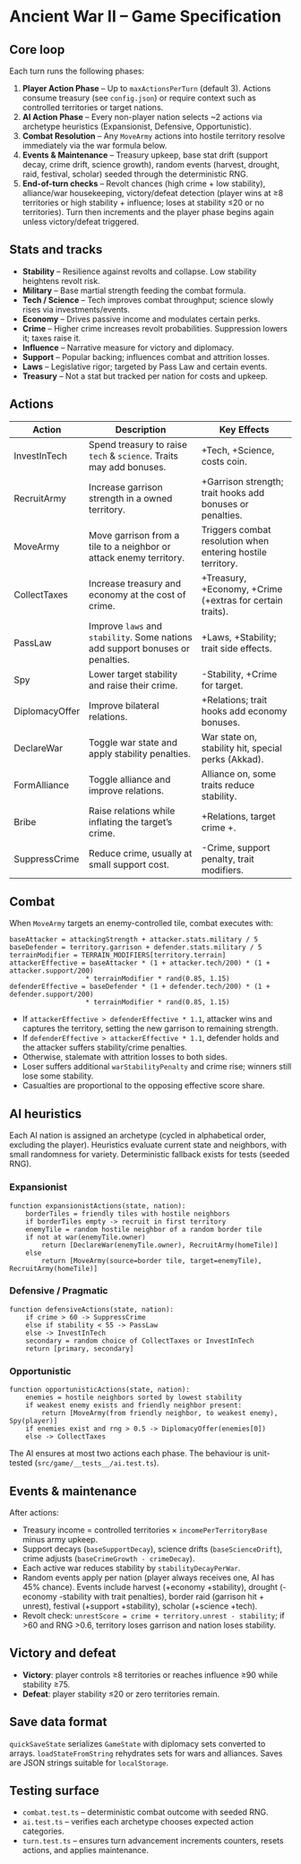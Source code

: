 # Ancient War II – Game Specification

## Core loop

Each turn runs the following phases:

1. **Player Action Phase** – Up to `maxActionsPerTurn` (default 3). Actions consume treasury (see `config.json`) or require context such as controlled territories or target nations.
2. **AI Action Phase** – Every non-player nation selects ~2 actions via archetype heuristics (Expansionist, Defensive, Opportunistic).
3. **Combat Resolution** – Any `MoveArmy` actions into hostile territory resolve immediately via the war formula below.
4. **Events & Maintenance** – Treasury upkeep, base stat drift (support decay, crime drift, science growth), random events (harvest, drought, raid, festival, scholar) seeded through the deterministic RNG.
5. **End-of-turn checks** – Revolt chances (high crime + low stability), alliance/war housekeeping, victory/defeat detection (player wins at ≥8 territories or high stability + influence; loses at stability ≤20 or no territories). Turn then increments and the player phase begins again unless victory/defeat triggered.

## Stats and tracks

* **Stability** – Resilience against revolts and collapse. Low stability heightens revolt risk.
* **Military** – Base martial strength feeding the combat formula.
* **Tech / Science** – Tech improves combat throughput; science slowly rises via investments/events.
* **Economy** – Drives passive income and modulates certain perks.
* **Crime** – Higher crime increases revolt probabilities. Suppression lowers it; taxes raise it.
* **Influence** – Narrative measure for victory and diplomacy.
* **Support** – Popular backing; influences combat and attrition losses.
* **Laws** – Legislative rigor; targeted by Pass Law and certain events.
* **Treasury** – Not a stat but tracked per nation for costs and upkeep.

## Actions

| Action | Description | Key Effects |
| ------ | ----------- | ----------- |
| InvestInTech | Spend treasury to raise `tech` & `science`. Traits may add bonuses. | +Tech, +Science, costs coin. |
| RecruitArmy | Increase garrison strength in a owned territory. | +Garrison strength; trait hooks add bonuses or penalties. |
| MoveArmy | Move garrison from a tile to a neighbor or attack enemy territory. | Triggers combat resolution when entering hostile territory. |
| CollectTaxes | Increase treasury and economy at the cost of crime. | +Treasury, +Economy, +Crime (+extras for certain traits). |
| PassLaw | Improve `laws` and `stability`. Some nations add support bonuses or penalties. | +Laws, +Stability; trait side effects. |
| Spy | Lower target stability and raise their crime. | -Stability, +Crime for target. |
| DiplomacyOffer | Improve bilateral relations. | +Relations; trait hooks add economy bonuses. |
| DeclareWar | Toggle war state and apply stability penalties. | War state on, stability hit, special perks (Akkad). |
| FormAlliance | Toggle alliance and improve relations. | Alliance on, some traits reduce stability. |
| Bribe | Raise relations while inflating the target’s crime. | +Relations, target crime +. |
| SuppressCrime | Reduce crime, usually at small support cost. | -Crime, support penalty, trait modifiers. |

## Combat

When `MoveArmy` targets an enemy-controlled tile, combat executes with:

```
baseAttacker = attackingStrength + attacker.stats.military / 5
baseDefender = territory.garrison + defender.stats.military / 5
terrainModifier = TERRAIN_MODIFIERS[territory.terrain]
attackerEffective = baseAttacker * (1 + attacker.tech/200) * (1 + attacker.support/200)
                   * terrainModifier * rand(0.85, 1.15)
defenderEffective = baseDefender * (1 + defender.tech/200) * (1 + defender.support/200)
                   * terrainModifier * rand(0.85, 1.15)
```

* If `attackerEffective > defenderEffective * 1.1`, attacker wins and captures the territory, setting the new garrison to remaining strength.
* If `defenderEffective > attackerEffective * 1.1`, defender holds and the attacker suffers stability/crime penalties.
* Otherwise, stalemate with attrition losses to both sides.
* Loser suffers additional `warStabilityPenalty` and crime rise; winners still lose some stability.
* Casualties are proportional to the opposing effective score share.

## AI heuristics

Each AI nation is assigned an archetype (cycled in alphabetical order, excluding the player). Heuristics evaluate current state and neighbors, with small randomness for variety. Deterministic fallback exists for tests (seeded RNG).

### Expansionist

```
function expansionistActions(state, nation):
    borderTiles = friendly tiles with hostile neighbors
    if borderTiles empty -> recruit in first territory
    enemyTile = random hostile neighbor of a random border tile
    if not at war(enemyTile.owner)
        return [DeclareWar(enemyTile.owner), RecruitArmy(homeTile)]
    else
        return [MoveArmy(source=border tile, target=enemyTile), RecruitArmy(homeTile)]
```

### Defensive / Pragmatic

```
function defensiveActions(state, nation):
    if crime > 60 -> SuppressCrime
    else if stability < 55 -> PassLaw
    else -> InvestInTech
    secondary = random choice of CollectTaxes or InvestInTech
    return [primary, secondary]
```

### Opportunistic

```
function opportunisticActions(state, nation):
    enemies = hostile neighbors sorted by lowest stability
    if weakest enemy exists and friendly neighbor present:
        return [MoveArmy(from friendly neighbor, to weakest enemy), Spy(player)]
    if enemies exist and rng > 0.5 -> DiplomacyOffer(enemies[0])
    else -> CollectTaxes
```

The AI ensures at most two actions each phase. The behaviour is unit-tested (`src/game/__tests__/ai.test.ts`).

## Events & maintenance

After actions:

* Treasury income = controlled territories × `incomePerTerritoryBase` minus army upkeep.
* Support decays (`baseSupportDecay`), science drifts (`baseScienceDrift`), crime adjusts (`baseCrimeGrowth - crimeDecay`).
* Each active war reduces stability by `stabilityDecayPerWar`.
* Random events apply per nation (player always receives one, AI has 45% chance). Events include harvest (+economy +stability), drought (-economy -stability with trait penalties), border raid (garrison hit + unrest), festival (+support +stability), scholar (+science +tech).
* Revolt check: `unrestScore = crime + territory.unrest - stability`; if >60 and RNG >0.6, territory loses garrison and nation loses stability.

## Victory and defeat

* **Victory**: player controls ≥8 territories or reaches influence ≥90 while stability ≥75.
* **Defeat**: player stability ≤20 or zero territories remain.

## Save data format

`quickSaveState` serializes `GameState` with diplomacy sets converted to arrays. `loadStateFromString` rehydrates sets for wars and alliances. Saves are JSON strings suitable for `localStorage`.

## Testing surface

* `combat.test.ts` – deterministic combat outcome with seeded RNG.
* `ai.test.ts` – verifies each archetype chooses expected action categories.
* `turn.test.ts` – ensures turn advancement increments counters, resets actions, and applies maintenance.

